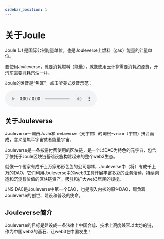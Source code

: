 ```yaml
---
sidebar_position: 1
---
```


# 关于Joule

Joule (J) 是国际公制能量单位，也是Jouleverse上燃料（gas）能量的计量单位。

要使用Jouleverse，就要消耗燃料（能量），就像使用云计算需要消耗资源费，开汽车需要消耗汽油一样。

Joule的发音是“焦耳”，点击听美式发音示范：

<audio controls>
  <source src={require('/static/audio/joule.mp3').default} type="audio/mpeg" />
Your browser does not support the audio element.
</audio>

## 关于Jouleverse

Jouleverse一词由Joule和metaverse（元宇宙）的词根-verse（宇宙）拼合而成，含义是焦耳宇宙或者能量宇宙。

Jouleverse是一条按需付费使用的区块链，是一个以DAO为特色的元宇宙，包含了依托于Joule区块链基础设施构建起来的整个web3生态。

就像一个国家有成千上万家形形色色的公司那样，Jouleverse中（将）有成千上万的DAO。它们利用Jouleverse中的web3工具开展丰富多彩的业务活动，持续创造和沉淀有价值的区块链资产，吸引和扩大web3居民的规模。

JNS DAO是Jouleverse中第一个DAO，也是嵌入内核的原生DAO，肩负着Jouleverse的创世、建设和普及的使命。

## Jouleverse简介

Jouleverse的目标是建设成一条法律上中国合规、技术上高度兼容以太坊的链，作为中国web3的基石，让web3在中国发生！
